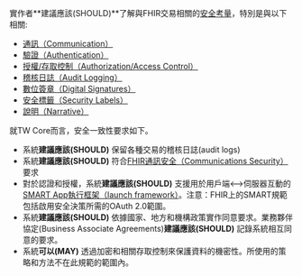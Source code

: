 實作者**建議應該(SHOULD)**了解與FHIR交易相關的[安全考量](http://hl7.org/fhir/R4/security.html)，特別是與以下相關:

-   [通訊（Communication）](http://hl7.org/fhir/R4/security.html#http)
-   [驗證（Authentication）](http://hl7.org/fhir/R4/security.html#authentication)
-   [授權/存取控制（Authorization/Access Control）](http://hl7.org/fhir/R4/security.html#authorization/access%20control)
-   [稽核日誌（Audit Logging）](http://hl7.org/fhir/R4/security.html#audit%20logging)
-   [數位簽章（Digital Signatures）](http://hl7.org/fhir/R4/security.html#digital%20signatures)
-   [安全標籤（Security Labels）](http://hl7.org/fhir/R4/security-labels.html)
-   [說明（Narrative）](http://hl7.org/fhir/R4/security.html#narrative)

就TW Core而言，安全一致性要求如下。

- 系統**建議應該(SHOULD)** 保留各種交易的稽核日誌(audit logs)
- 系統**建議應該(SHOULD)** 符合[FHIR通訊安全（Communications Security）](http://hl7.org/fhir/R4/security.html#http)要求
- 對於認證和授權，系統**建議應該(SHOULD)** 支援用於用戶端<-->伺服器互動的[SMART App執行框架（launch framework）](http://www.hl7.org/fhir/smart-app-launch/history.cfml)。注意：FHIR上的SMART規範包括啟用安全決策所需的OAuth 2.0範圍。
- 系統**建議應該(SHOULD)** 依據國家、地方和機構政策實作同意要求。業務夥伴協定(Business Associate Agreements)**建議應該(SHOULD)** 記錄系統相互同意的要求。
-   系統**可以(MAY)** 透過加密和相關存取控制來保護資料的機密性。所使用的策略和方法不在此規範的範圍內。